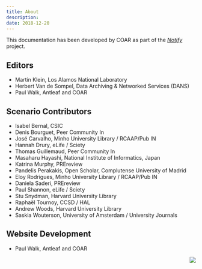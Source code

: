 ```yaml
---
title: About
description:
date: 2018-12-20
---
```


This documentation has been developed by COAR as part of the [*Notify*](https://www.coar-repositories.org/notify-repository-and-services-interoperability-project/) project.

## Editors
* Martin Klein, Los Alamos National Laboratory
* Herbert Van de Sompel, Data Archiving &amp; Networked Services (DANS)
* Paul Walk, Antleaf and COAR

## Scenario Contributors
- Isabel Bernal, CSIC
- Denis Bourguet, Peer Community In
- José Carvalho, Minho University Library / RCAAP/Pub IN
- Hannah Drury, eLife / Sciety
- Thomas Guillemaud, Peer Community In
- Masaharu Hayashi, National Institute of Informatics, Japan
- Katrina Murphy, PREreview
- Pandelis Perakakis, Open Scholar, Complutense University of Madrid
- Eloy Rodrigues, Minho University Library / RCAAP/Pub IN
- Daniela Saderi, PREreview
- Paul Shannon, eLife / Sciety
- Stu Snydman, Harvard University Library
- Raphaël Tournoy, CCSD / HAL
- Andrew Woods, Harvard University Library
- Saskia Wouterson, University of Amsterdam / University Journals

## Website Development
* Paul Walk, Antleaf and COAR

<div style="text-align: right;">
<a href="https://www.antleaf.com"><img style="max-width: 100px;" src="/images/antleaf_logo.png"/></a>
</div>
